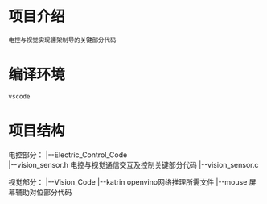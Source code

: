
# 项目介绍
    电控与视觉实现镖架制导的关键部分代码
 
# 编译环境
    vscode
 
# 项目结构
电控部分：
|--Electric_Control_Code	
	|--vision_sensor.h	电控与视觉通信交互及控制关键部分代码
	|--vision_sensor.c	

视觉部分：
|--Vision_Code
	|--katrin	openvino网络推理所需文件
	|--mouse	屏幕辅助对位部分代码